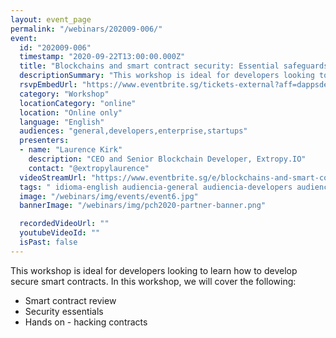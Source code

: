 ```yaml
---
layout: event_page
permalink: "/webinars/202009-006/"
event:
  id: "202009-006"
  timestamp: "2020-09-22T13:00:00.000Z"
  title: "Blockchains and smart contract security: Essential safeguards for your dApp"
  descriptionSummary: "This workshop is ideal for developers looking to learn how to develop secure smart contracts. In this workshop, we will cover the following…"
  rsvpEmbedUrl: "https://www.eventbrite.sg/tickets-external?aff=dappsdev&eid=118591120233"
  category: "Workshop"
  locationCategory: "online"
  location: "Online only"
  language: "English"
  audiences: "general,developers,enterprise,startups"
  presenters:
  - name: "Laurence Kirk"
    description: "CEO and Senior Blockchain Developer, Extropy.IO"
    contact: "@extropylaurence"
  videoStreamUrl: "https://www.eventbrite.sg/e/blockchains-and-smart-contract-security-essential-safeguards-for-your-dapp-tickets-118591120233"
  tags: " idioma-english audiencia-general audiencia-developers audiencia-enterprise audiencia-startups"
  image: "/webinars/img/events/event6.jpg"
  bannerImage: "/webinars/img/pch2020-partner-banner.png"

  recordedVideoUrl: ""
  youtubeVideoId: ""
  isPast: false
---
```



This workshop is ideal for developers looking to learn how to develop secure smart contracts. In this workshop, we will cover the following:

- Smart contract review
- Security essentials
- Hands on - hacking contracts


